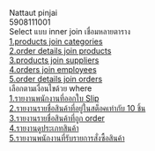 Nattaut pinjai <br>
5908111001<br>
Select แบบ inner join เชื่อมหลายตาราง 
<br>[1.products join categories](https://nattawut224.000webhostapp.com/join1.php)<br> [2.order details join products](https://nattawut224.000webhostapp.com/join2.php) <br>[3.products join suppliers](https://nattawut224.000webhostapp.com/join3.php) <br>[4.orders join employees](https://nattawut224.000webhostapp.com/join4.php) <br>[5.order details join orders](https://nattawut224.000webhostapp.com/join5.php) <br>เลือกตามเงื่อนไขด้วย where  <br>[1.รายงานพนักงานที่ออกใบ Slip](https://nattawut224.000webhostapp.com/bug1.php) <br>[2.รายงานรายชื่อสินค้าที่อยู่ในสต็อคเท่ากับ 10 ชิ้น](https://nattawut224.000webhostapp.com/bug2.php)<br> [3.รายงานรายชื่อสินค้าที่ถูก order](https://nattawut224.000webhostapp.com/bug3.php)<br> [4.รายงานดูประเภทสินค้า](https://nattawut224.000webhostapp.com/bug4.php) <br>[5.รายงานพนักงานที่รับรายการสั่งซื้อสินค้า](https://nattawut224.000webhostapp.com/bug5.php) 
